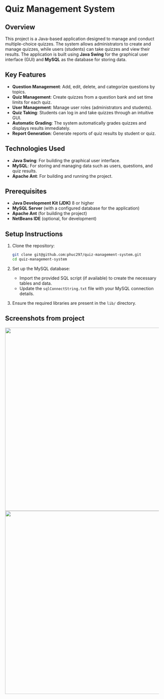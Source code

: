 
# Quiz Management System

## Overview
This project is a Java-based application designed to manage and conduct multiple-choice quizzes. The system allows administrators to create and manage quizzes, while users (students) can take quizzes and view their results. The application is built using **Java Swing** for the graphical user interface (GUI) and **MySQL** as the database for storing data.

## Key Features
- **Question Management**: Add, edit, delete, and categorize questions by topics.
- **Quiz Management**: Create quizzes from a question bank and set time limits for each quiz.
- **User Management**: Manage user roles (administrators and students).
- **Quiz Taking**: Students can log in and take quizzes through an intuitive GUI.
- **Automatic Grading**: The system automatically grades quizzes and displays results immediately.
- **Report Generation**: Generate reports of quiz results by student or quiz.

## Technologies Used
- **Java Swing**: For building the graphical user interface.
- **MySQL**: For storing and managing data such as users, questions, and quiz results.
- **Apache Ant**: For building and running the project.

## Prerequisites
- **Java Development Kit (JDK)** 8 or higher
- **MySQL Server** (with a configured database for the application)
- **Apache Ant** (for building the project)
- **NetBeans IDE** (optional, for development)

## Setup Instructions
1. Clone the repository:
   ```sh
   git clone git@github.com:phuc297/quiz-management-system.git
   cd quiz-management-system
   ```

2. Set up the MySQL database:
   - Import the provided SQL script (if available) to create the necessary tables and data.
   - Update the `sqlConnectString.txt` file with your MySQL connection details.

3. Ensure the required libraries are present in the `lib/` directory.

## Screenshots from project
<img src="https://github.com/user-attachments/assets/f69ba9c0-7a62-4450-9a32-d633b13a1642" width="600">

<img src="https://github.com/user-attachments/assets/06d9ea2e-c125-4bb2-9d61-8aa57a505f94" width="600">

